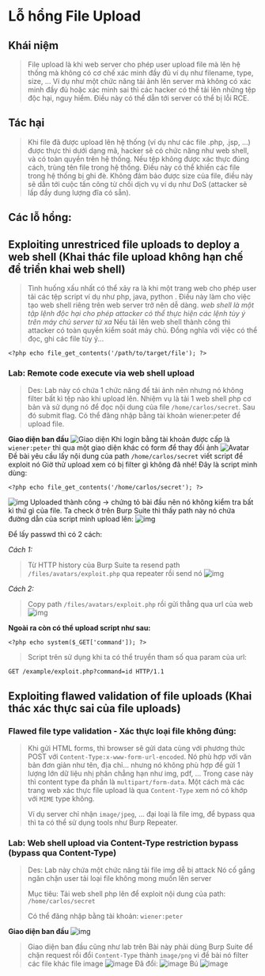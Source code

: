 # Lỗ hổng File Upload

## Khái niệm

> File upload là khi web server cho phép user upload file mà lên hệ thống mà không có cơ chế xác minh đầy đủ ví dụ như filename, type, size, ...
> Ví dụ như một chức năng tải ảnh lên server mà không có xác minh đầy đủ hoặc xác minh sai thì các hacker có thể tải lên những tệp độc hại, nguy hiểm.
> Điều này có thể dẫn tới server có thể bị lỗi RCE.

## Tác hại

> Khi file đã được upload lên hệ thống (ví dụ như các file .php, .jsp, ...) được thực thi dưới dạng mã, hacker sẽ có chức năng như web shell, và có toàn quyền trên hệ
> thống.
> Nếu tệp không được xác thực đúng cách, trùng tên file trong hệ thống. Điều này có thể khiến các file trong hệ thống bị ghi đè.
> Không đảm bảo được size của file, điều này sẽ dẫn tới cuộc tấn công từ chối dịch vụ ví dụ như DoS (attacker sẽ lấp đầy dung lượng đĩa có sẵn).

## Các lỗ hổng:

## Exploiting unrestriced file uploads to deploy a web shell (Khai thác file upload không hạn chế để triển khai web shell)

> Tình huống xấu nhất có thể xảy ra là khi một trang web cho phép user tải các tệp script ví dụ như php, java, python . Điều này làm cho việc tạo web shell riêng trên
> web server trở nên dễ dàng.
> _web shell là một tập lệnh độc hại cho phép attacker có thể thực hiện các lệnh tùy ý trên máy chủ server từ xa_
> Nếu tải lên web shell thành công thì attacker có toàn quyền kiểm soát máy chủ. Đồng nghĩa với việc có thể đọc, ghi các file tùy ý...

```
<?php echo file_get_contents('/path/to/target/file'); ?>
```

### Lab: Remote code execute via web shell upload

> Des: Lab này có chứa 1 chức năng để tải ảnh nên nhưng nó không filter bất kì tệp nào khi upload lên.
> Nhiệm vụ là tải 1 web shell php cơ bản và sử dụng nó để đọc nội dung của file `/home/carlos/secret`. Sau đó submit flag.
> Có thể đăng nhập bằng tài khoản wiener:peter để upload file.

**Giao diện ban đầu**
![Giao diện](./../asset/file-upload-1-remote-code-execution-via-web-shell-upload.png)
Khi login bằng tài khoản được cấp là `wiener:peter` thì qua một giao diện khác có form để thay đổi ảnh
![Avatar](./../asset/file-upload-1-remote-code-execution-via-web-shell-upload1.png)
Đề bài yêu cầu lấy nội dung của path `/home/carlos/secret` viết script để exploit nó
Giờ thử upload xem có bị filter gì không đã nhé!
Đây là script mình dùng:

```
<?php echo file_get_contents('/home/carlos/secret'); ?>
```

![img](./../asset/file-upload-1-remote-code-execution-via-web-shell-upload2.png)
Uploaded thành công -> chứng tỏ bài đầu nên nó không kiểm tra bất kì thứ gì của file.
Ta check ở trên Burp Suite thì thấy path này nó chứa đường dẫn của script mình upload lên:
![img](../asset/file-upload-1-remote-code-execution-via-web-shell-upload3.png)

Để lấy passwd thì có 2 cách:

_Cách 1:_

> Từ HTTP history của Burp Suite ta resend path `/files/avatars/exploit.php` qua repeater rồi send nó
> ![img](./../asset/file-upload-1-remote-code-execution-via-web-shell-upload4.png)

_Cách 2:_

> Copy path `/files/avatars/exploit.php` rồi gửi thẳng qua url của web
> ![img](./../asset/file-upload-1-remote-code-execution-via-web-shell-upload5.png)

**Ngoài ra còn có thể upload script như sau:**

```
<?php echo system($_GET['command']); ?>
```

> Script trên sử dụng khi ta có thể truyền tham số qua param của url:

```
GET /example/exploit.php?command=id HTTP/1.1
```

## Exploiting flawed validation of file uploads (Khai thác xác thực sai của file uploads)

### Flawed file type validation - Xác thực loại file không đúng:

> Khi gửi HTML forms, thì browser sẽ gửi data cùng với phương thức POST với `Content-Type:x-www-form-url-encoded`. Nó phù hợp với văn bản đơn giản
> như tên, địa chỉ... nhưng nó không phù hợp để gửi 1 lượng lớn dữ liệu nhị phân
> chẳng hạn như img, pdf, ... Trong case này thì content type đa phần là `multipart/form-data`.
> Một cách mà các trang web xác thực file upload là qua `Content-Type` xem nó có khớp với `MIME` type không.
>
> Ví dụ server chỉ nhận `image/jpeg`, ... đại loại là file img, để bypass qua thì ta có
> thể sử dụng tools như Burp Repeater.

### Lab: Web shell upload via Content-Type restriction bypass (bypass qua Content-Type)

> Des: Lab này chứa một chức năng tải file img dễ bị attack
> Nó cố gắng ngăn chặn user tải loại file không mong muốn lên server
>
> Mục tiêu: Tải web shell php lên để exploit nội dung của path: `/home/carlos/secret`
>
> Có thể đăng nhập bằng tài khoản: `wiener:peter`

**Giao diện ban đầu**
![img](./../asset/file-upload-1-remote-code-execution-via-web-shell-upload.png)

> Giao diện ban đầu cũng như lab trên
> Bài này phải dùng Burp Suite để chặn request rồi đổi `Content-Type` thành `image/png` vì đề bài nó filter các file khác file image
> ![image](./../asset/file-upload-2-remote-code-execution-via-web-shell-upload.png)
> Đã đổi:
> ![image](../asset/file-upload-2-remote-code-execution-via-web-shell-upload1.png)
> Bú
> ![image](../asset/file-upload-2-remote-code-execution-via-web-shell-upload2.png)
